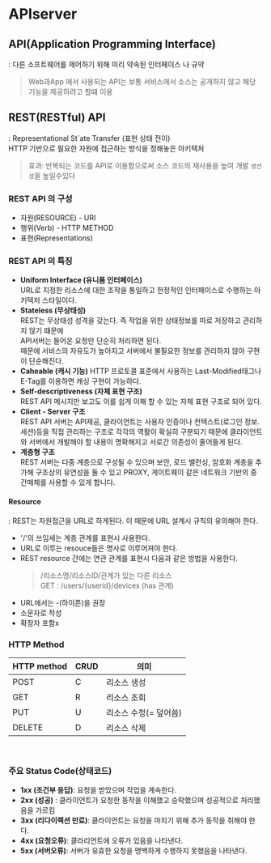# APIserver
## API(Application Programming Interface)
: 다른 소프트웨어를 제어하기 위해 미리 약속된 인터페이스 나 규약
> Web과App 에서 사용되는 API는 보통 서비스에서 소스는 공개하지 않고 해당 기능을 제공하려고 할떄 이용
## REST(RESTful) API
: Representational St`ate Transfer (표현 상태 전이)  
  HTTP 기반으로 필요한 자원에 접근하는 방식을 정해놓은 아키텍처  
 >효과: 반복되는 코드를 API로 이용함으로써 소스 코드의 재사용을 높여 개발 <code>생산성</code>을 높일수있다
### REST API 의 구성
- 자원(RESOURCE) - URI
- 행위(Verb) - HTTP METHOD
- 표현(Representations)
### REST API 의 특징
- **Uniform Interface (유니품 인터페이스)**  
    URL로 지정한 리소스에 대한 조작을 통일하고 한정적인 인터페이스로 수행하는 아키텍처 스타일이다.
- **Stateless (무상태성)**  
    REST는 무상태성 성격을 갖는다. 즉 작업을 위한 상태정보를 따로 저장하고 관리하지 않기 떄문에  
    API서버는 들어온 요청만 단순히 처리하면 된다.  
    때문에 서비스의 자유도가 높아지고 서버에서 불필요한 정보를 관리하지 않아 구현이 단순해진다.
- **Caheable (캐시 기능)**
    HTTP 프로토콜 표준에서 사용하는 Last-Modified태그나 E-Tag를 이용하면 캐싱 구현이 가능하다.
- **Self-descriptiveness (자체 표현 구조)**  
    REST API 메시지만 보고도 이를 쉽게 이해 할 수 있는 자체 표현 구조로 되어 있다.
- **Client - Server 구조**  
    REST API 서버는 API제공, 클라이언트는 사용자 인증이나 컨텍스트(로그인 정보. 세션)등을 직접 관리하는 구조로 각각의 역활이 확실히 구분되기 때문에 클라이언트와 서버에서 개발해야 할 내용이 명확해지고 서로간 의존성이 줄어들게 된다.
- **계층형 구조**  
    REST 서버는 다중 계층으로 구성될 수 있으며 보안, 로드 밸런싱, 암호화 계층을 추가해 구조상의 유연성을 둘 수 있고 PROXY, 게이트웨이 같은 네트워크 기반의 중간매체를 사용할 수 있게 합니다.
#### Resource
: REST는 자원접근을 URL로 하게된다. 이 때문에 URL 설계시 규칙의 유의해야 한다.
- '/'의 쓰임세는 계층 관계를 표현시 사용한다.
- URL로 이루는 resouce들은 명사로 이루어져야 한다.
- REST resource 간에는 연관 관계를 표현시 다음과 같은 방법을 사용한다.
    > /리소스명/리소스ID/관계가 있는 다른 리소스  
    > GET : /users/{userid}/devices (has 관계)
- URL에서는 -(하이픈)을 권장
- 소문자로 작성
- 확장자 포함x
### HTTP Method  

|HTTP method | CRUD |    의미     |
|------------|------|------------|
|POST        |C     |리소스 생성|
|GET         |R     |리소스 조회|
|PUT         |U     |리소스 수정(= 덮어씀)|
|DELETE      |D     |리소스 삭제|
</br>

### 주요 Status Code(상태코드)
- **1xx (조건부 응답)**: 요청을 받았으며 작업을 계속한다.  
- **2xx (성공)** : 클라이언트가 요청한 동작을 이해했고 승락했으며 성공적으로 처리했음을 가르킴
- **3xx (리다이렉션 만료)**: 클라이언트는 요청을 마치기 위해 추가 동작을 취해야 한다.
- **4xx (요청오류)**: 클라리언트에 오류가 있음을 나타낸다.
- **5xx (서버오류)**: 서버가 유효한 요청을 명백하게 수행하지 못했음을 나타낸다.